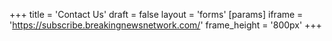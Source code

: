 +++
title = 'Contact Us'
draft = false
layout = 'forms'
[params]
    iframe = 'https://subscribe.breakingnewsnetwork.com/'
    frame_height = '800px'
+++